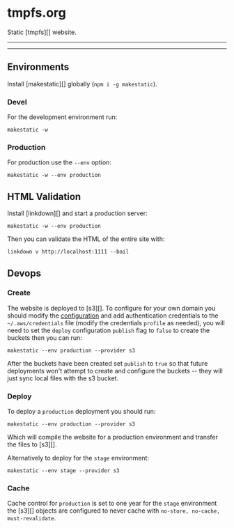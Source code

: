 # tmpfs.org

Static [tmpfs][] website.

***
<!-- @toc -->
***

## Environments

Install [makestatic][] globally (`npm i -g makestatic`).

### Devel

For the development environment run:

```
makestatic -w
```

### Production

For production use the `--env` option:

```
makestatic -w --env production
```

## HTML Validation

Install [linkdown][] and start a production server:

```
makestatic -w --env production
```

Then you can validate the HTML of the entire site with:

```
linkdown v http://localhost:1111 --bail
```

## Devops

### Create

The website is deployed to [s3][]. To configure for your own domain you should modify the [configuration](/app.production.js) and add authentication credentials to the `~/.aws/credentials` file (modify the credentials `profile` as needed), you will need to set the `deploy` configuration `publish` flag to `false` to create the buckets then you can run:

```
makestatic --env production --provider s3
```

After the buckets have been created set `publish` to `true` so that future deployments won't attempt to create and configure the buckets -- they will just sync local files with the s3 bucket.

### Deploy

To deploy a `production` deployment you should run:

```
makestatic --env production --provider s3
```

Which will compile the website for a production environment and transfer the files to [s3][].

Alternatively to deploy for the `stage` environment:

```
makestatic --env stage --provider s3
```

### Cache

Cache control for `production` is set to one year for the `stage` environment the [s3][] objects are configured to never cache with `no-store, no-cache, must-revalidate`.

<? @include {=readme} developer.md ?>

<? @include {=readme} license.md links.md ?>

